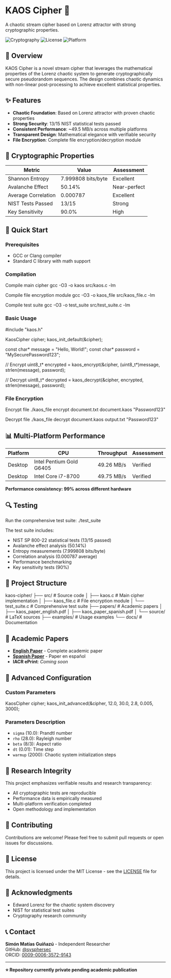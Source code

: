 # KAOS Cipher 🔐

A chaotic stream cipher based on Lorenz attractor with strong cryptographic properties.

![Cryptography](https://img.shields.io/badge/Cryptography-Stream%20Cipher-blue)
![License](https://img.shields.io/badge/License-MIT-green)
![Platform](https://img.shields.io/badge/Platform-C%20%2F%20C++-yellow)

## 📖 Overview

KAOS Cipher is a novel stream cipher that leverages the mathematical properties of the Lorenz chaotic system to generate cryptographically secure pseudorandom sequences. The design combines chaotic dynamics with non-linear post-processing to achieve excellent statistical properties.

## ✨ Features

- **Chaotic Foundation**: Based on Lorenz attractor with proven chaotic properties
- **Strong Security**: 13/15 NIST statistical tests passed
- **Consistent Performance**: ~49.5 MB/s across multiple platforms
- **Transparent Design**: Mathematical elegance with verifiable security
- **File Encryption**: Complete file encryption/decryption module

## 🔬 Cryptographic Properties

| Metric | Value | Assessment |
|--------|-------|------------|
| Shannon Entropy | 7.999808 bits/byte | Excellent |
| Avalanche Effect | 50.14% | Near-perfect |
| Average Correlation | 0.000787 | Excellent |
| NIST Tests Passed | 13/15 | Strong |
| Key Sensitivity | 90.0% | High |

## 🚀 Quick Start

### Prerequisites
- GCC or Clang compiler
- Standard C library with math support

### Compilation
Compile main cipher
gcc -O3 -o kaos src/kaos.c -lm

Compile file encryption module
gcc -O3 -o kaos_file src/kaos_file.c -lm

Compile test suite
gcc -O3 -o test_suite src/test_suite.c -lm


### Basic Usage
#include "kaos.h"

KaosCipher cipher;
kaos_init_default(&cipher);

const char* message = "Hello, World!";
const char* password = "MySecurePassword123";

// Encrypt
uint8_t* encrypted = kaos_encrypt(&cipher, (uint8_t*)message,
strlen(message), password);

// Decrypt
uint8_t* decrypted = kaos_decrypt(&cipher, encrypted,
strlen(message), password);


### File Encryption
Encrypt file
./kaos_file encrypt document.txt document.kaos "Password123"

Decrypt file
./kaos_file decrypt document.kaos output.txt "Password123"


## 📊 Multi-Platform Performance

| Platform | CPU | Throughput | Assessment |
|----------|-----|------------|------------|
| Desktop | Intel Pentium Gold G6405 | 49.26 MB/s | Verified |
| Desktop | Intel Core i7-8700 | 49.75 MB/s | Verified |

**Performance consistency: 99% across different hardware**

## 🔍 Testing

Run the comprehensive test suite:
./test_suite


The test suite includes:
- NIST SP 800-22 statistical tests (13/15 passed)
- Avalanche effect analysis (50.14%)
- Entropy measurements (7.999808 bits/byte)  
- Correlation analysis (0.000787 average)
- Performance benchmarking
- Key sensitivity tests (90%)

## 📁 Project Structure
kaos-cipher/
├── src/ # Source code
│ ├── kaos.c # Main cipher implementation
│ ├── kaos_file.c # File encryption module
│ └── test_suite.c # Comprehensive test suite
├── papers/ # Academic papers
│ ├── kaos_paper_english.pdf
│ ├── kaos_paper_spanish.pdf
│ └── source/ # LaTeX sources
├── examples/ # Usage examples
└── docs/ # Documentation


## 📄 Academic Papers

- **[English Paper](papers/kaos_paper_english.pdf)** - Complete academic paper
- **[Spanish Paper](papers/kaos_paper_spanish.pdf)** - Paper en español
- **IACR ePrint**: *Coming soon*

## 🔧 Advanced Configuration

### Custom Parameters
KaosCipher cipher;
kaos_init_advanced(&cipher, 12.0, 30.0, 2.8, 0.005, 3000);


### Parameters Description
- `sigma` (10.0): Prandtl number
- `rho` (28.0): Rayleigh number
- `beta` (8/3): Aspect ratio  
- `dt` (0.01): Time step
- `warmup` (2000): Chaotic system initialization steps

## 🔬 Research Integrity

This project emphasizes verifiable results and research transparency:
- All cryptographic tests are reproducible
- Performance data is empirically measured
- Multi-platform verification completed
- Open methodology and implementation

## 🤝 Contributing

Contributions are welcome! Please feel free to submit pull requests or open issues for discussions.

## 📜 License

This project is licensed under the MIT License - see the [LICENSE](LICENSE) file for details.

## 🙏 Acknowledgments

- Edward Lorenz for the chaotic system discovery
- NIST for statistical test suites
- Cryptography research community

## 📞 Contact

**Simón Matías Guiñazú** - Independent Researcher  
GitHub: [@sysphersec](https://github.com/sysphersec)  
ORCID: [0009-0006-3572-9143](https://orcid.org/0009-0006-3572-9143)

---

**⭐ Repository currently private pending academic publication**
